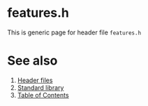 # features.h
This is generic page for header file `features.h`
# See also
1. [Header files](README.md)
2. [Standard library](../README.md)
3. [Table of Contents](../../README.md)
